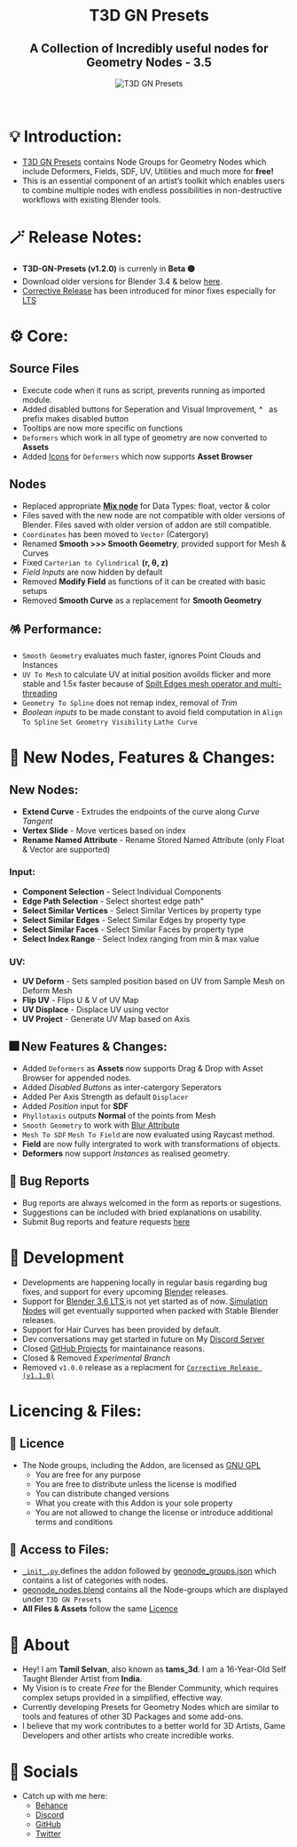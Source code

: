 <div align="center">

# T3D GN Presets
##  A Collection of Incredibly useful nodes for Geometry Nodes - 3.5
![T3D GN Presets](https://user-images.githubusercontent.com/106262964/173188615-21216a7b-6e8b-4319-bf33-954b940ac4b5.png)

<br>
</div>

# 💡 Introduction:
* [T3D GN Presets](https://github.com/Tams3d/T3D-GN-Presets/) contains Node Groups for Geometry Nodes which include Deformers, Fields, SDF, UV, Utilities and much more for **free!**
* This is an essential component of an artist’s toolkit which enables users to combine multiple nodes with endless possibilities in non-destructive workflows with existing Blender tools.

# 🪄 Release Notes:
- **T3D-GN-Presets (v1.2.0)** is currenly in **Beta 🟡**
- Download older versions for Blender 3.4 & below [here](https://github.com/Tams3d/T3D-GN-Presets/releases).     
- [Corrective Release](https://github.com/Tams3d/T3D-GN-Presets/tree/Master#-corrective-releases) has been introduced for minor fixes especially for [LTS](https://github.com/Tams3d/T3D-GN-Presets/releases/tag/LTS)

# ⚙️ Core:
## Source Files
- Execute code when it runs as script, prevents running as imported module.
- Added disabled buttons for Seperation and Visual Improvement, **`^ `** as prefix makes disabled button
- Tooltips are now more specific on functions 
- `Deformers` which work in all type of geometry are now converted to **Assets**
- Added [Icons]() for `Deformers` which now supports **Asset Browser**

## Nodes
- Replaced appropriate **[Mix node](https://archive.blender.org/developer/D13749)** for Data Types: float, vector & color
- Files saved with the new node are not compatible with older versions of Blender. Files saved with older version of addon are still compatible.
- `Coordinates` has been moved to `Vector` (Catergory)
- Renamed **Smooth >>> Smooth Geometry**, provided support for Mesh & Curves
- Fixed `Carterian to Cylindrical` **(r, θ, z)**
- *Field Inputs* are now hidden by default
- Removed **Modify Field** as functions of it can be created with basic setups
- Removed **Smooth Curve** as a replacement for  **Smooth Geometry**

## 🪅 Performance:
- `Smooth Geometry` evaluates much faster, ignores Point Clouds and Instances
- `UV To Mesh` to calculate UV at initial position avoilds flicker and more stable and 1.5x faster because of [Spilt Edges mesh operator and multi-threading](https://projects.blender.org/blender/blender/commit/e83f46ea7630)
- `Geometry To Spline` does not remap index, removal of *Trim* 
- *Boolean inputs* to be made constant to avoid field computation in `Align To Spline` `Set Geometry Visibility` `Lathe Curve`


# 🎉 New Nodes, Features & Changes:
## New Nodes:
- **Extend Curve** - Extrudes the endpoints of the curve along *Curve Tangent*
- **Vertex Slide** - Move vertices based on index
- **Rename Named Attribute** - Rename Stored Named Attribute (only Float & Vector are supported)

### Input:
- **Component Selection** - Select Individual Components
- **Edge Path Selection** - Select shortest edge path"
- **Select Similar Vertices** - Select Similar Vertices by property type
- **Select Similar Edges** - Select Similar Edges by property type
- **Select Similar Faces** - Select Similar Faces by property type
- **Select Index Range** - Select Index ranging from min & max value

### UV:
- **UV Deform** - Sets sampled position based on UV from Sample Mesh on Deform Mesh
- **Flip UV** - Flips U & V of  UV Map
- **UV Displace** - Displace UV using vector
- **UV Project** - Generate UV Map based on Axis

## 🎆 New Features & Changes:
- Added `Deformers` as **Assets** now supports Drag & Drop with Asset Browser for appended nodes.
- Added *Disabled Buttons* as inter-catergory Seperators
- Added Per Axis Strength as default `Displacer`
- Added *Position* input for **SDF**
- `Phyllotaxis`  outputs **Normal** of the points from Mesh
- `Smooth Geometry` to work with [Blur Attribute](https://projects.blender.org/blender/blender/commit/d68c47ff347bbb3824)
- `Mesh To SDF` `Mesh To Field` are now evaluated using Raycast method.
- **Field** are now fully intergrated to work with transformations of objects.
- **Deformers** now support *Instances* as realised geometry.

## 👻 Bug Reports
- Bug reports are always welcomed in the form as reports or sugestions.
- Suggestions can be included with bried explanations on usability.
- Submit Bug reports and feature requests [here](https://github.com/Tams3d/T3D-GN-Presets/issues)

# 🎯 Development
- Developments are happening locally in regular basis regarding bug fixes, and support for every upcoming [Blender](https://www.blender.org/) releases.
- Support for [Blender 3.6 LTS ](https://projects.blender.org/blender/blender/milestone/5) is not yet started as of now. [Simulation Nodes](https://builder.blender.org/download/experimental/geometry-nodes-simulation/)  will get eventually supported when packed with Stable Blender releases. 
- Support for Hair Curves has been provided by default. 
- Dev conversations may get started in future on My [Discord Server](https://discord.gg/TNgzbZCdnY)
- Closed [GitHub Projects](https://github.com/users/Tams3d/projects/2/views/1) for maintainance reasons.
- Closed & Removed *Experimental Branch*
- Removed `v1.0.0` release as a replacment for [`Corrective Release (v1.1.0)`](https://github.com/Tams3d/T3D-GN-Presets/releases/tag/v1.0.1)

# Licencing & Files:
## 📄 Licence
- The Node groups, including the Addon, are licensed as [GNU GPL](https://github.com/Tams3d/T3D-GN-Presets/blob/Master/LICENSE)
  * You are free for any purpose
  * You are free to distribute unless the license is modified
  * You can distribute changed versions
  * What you create with this Addon is your sole property
  * You are not allowed to change the license or introduce additional terms and conditions


## 📂 Access to Files:
- [ `_init_.py` ](https://github.com/Tams3d/T3D-GN-Presets/blob/Master/__init__.py) defines the addon followed by [geonode_groups.json](https://github.com/Tams3d/T3D-GN-Presets/blob/Master/geonode_groups.json) which contains a list of categories with nodes.
- [geonode_nodes.blend](https://github.com/Tams3d/T3D-GN-Presets/blob/Master/geonode_nodes.blend) contains all the Node-groups which are displayed under `T3D GN Presets` 
- **All Files & Assets** follow the same [Licence](https://github.com/Tams3d/T3D-GN-Presets/blob/Master/README.md#licencing--files)

# 🦄 About 
  - Hey! I am **Tamil Selvan**, also known as **tams_3d**. I am a 16-Year-Old Self Taught Blender Artist from **India**.
  - My Vision is to create *Free* for the Blender Community, which requires complex setups provided in a simplified, effective way.
  - Currently developing Presets for Geometry Nodes which are similar to tools and features of other 3D Packages and some add-ons.
  - I believe that my work contributes to a better world for 3D Artists, Game Developers and other artists who create incredible works.
  
  # 🥂 Socials
  - Catch up with me here:
    * [Behance](https://www.behance.net/tamilselvan3d)
    * [Discord](https://discord.gg/TNgzbZCdnY)
    * [GitHub](https://github.com/Tams3d)
    * [Twitter](https://twitter.com/Tams_3d)
